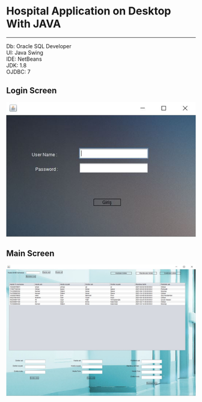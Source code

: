 # Hospital Application on Desktop With JAVA
---
Db: Oracle SQL Developer  
UI: Java Swing  
IDE: NetBeans  
JDK: 1.8  
OJDBC: 7

Login Screen
---
![alt text](https://github.com/ArifTarp/HospitalApplication/blob/master/screens%20shots/login_screen.JPG)

Main Screen
---
![alt text](https://github.com/ArifTarp/HospitalApplication/blob/master/screens%20shots/main_screen.JPG)
